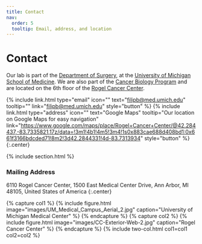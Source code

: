 ```yaml
---
title: Contact
nav:
  order: 5
  tooltip: Email, address, and location
---
```


# <i class="fas fa-envelope"></i>Contact

Our lab is part of the [Department of Surgery](https://medicine.umich.edu/dept/surgery), at the [University of Michigan School of Medicine](https://medicine.umich.edu/medschool/home). We are also part of the [Cancer Biology Program](https://medicine.umich.edu/dept/cancer-biology) and are located on the 6th floor of the [Rogel Cancer Center](https://www.rogelcancercenter.org/).

{%
  include link.html
  type="email"
  icon=""
  text="filipb@med.umich.edu"
  tooltip=""
  link="filipb@med.umich.edu"
  style="button"
%}
{%
  include link.html
  type="address"
  icon=""
  text="Google Maps"
  tooltip="Our location on Google Maps for easy navigation"
  link="https://www.google.com/maps/place/Rogel+Cancer+Center/@42.284437,-83.7335821,17z/data=!3m1!4b1!4m5!3m4!1s0x883cae688d408bd1:0x661f3166bdcded71!8m2!3d42.2844331!4d-83.7313934"
  style="button"
%}
{:.center}

{% include section.html %}

### <i class="fas fa-mail-bulk"></i>Mailing Address

6110 Rogel Cancer Center, 
1500 East Medical Center Drive, 
Ann Arbor, MI 48105, 
United States of America
{:.center}

{% capture col1 %}
{%
  include figure.html
  image="images/UM_Medical_Campus_Aerial_2.jpg"
  caption="University of Michigan Medical Center"
%}
{% endcapture %}
{% capture col2 %}
{%
  include figure.html
  image="images/CC-Exterior-Web-2.jpg"
  caption="Rogel Cancer Center"
%}
{% endcapture %}
{% include two-col.html col1=col1 col2=col2 %}
